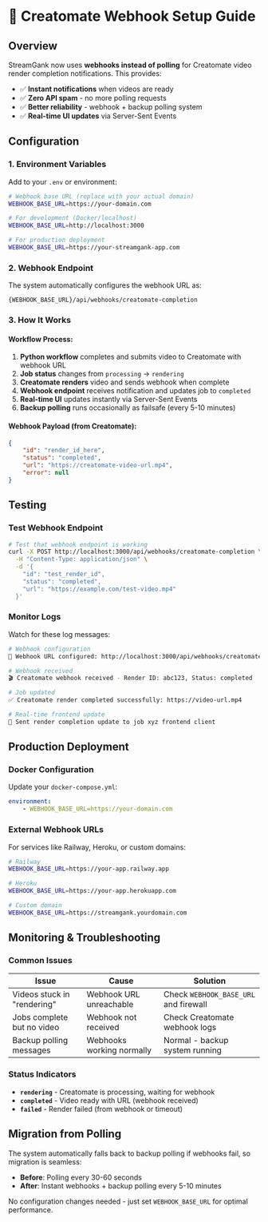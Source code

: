 # 🔗 Creatomate Webhook Setup Guide

## Overview

StreamGank now uses **webhooks instead of polling** for Creatomate video render completion notifications. This provides:

-   ✅ **Instant notifications** when videos are ready
-   ✅ **Zero API spam** - no more polling requests
-   ✅ **Better reliability** - webhook + backup polling system
-   ✅ **Real-time UI updates** via Server-Sent Events

## Configuration

### 1. Environment Variables

Add to your `.env` or environment:

```bash
# Webhook base URL (replace with your actual domain)
WEBHOOK_BASE_URL=https://your-domain.com

# For development (Docker/localhost)
WEBHOOK_BASE_URL=http://localhost:3000

# For production deployment
WEBHOOK_BASE_URL=https://your-streamgank-app.com
```

### 2. Webhook Endpoint

The system automatically configures the webhook URL as:

```
{WEBHOOK_BASE_URL}/api/webhooks/creatomate-completion
```

### 3. How It Works

#### Workflow Process:

1. **Python workflow** completes and submits video to Creatomate with webhook URL
2. **Job status** changes from `processing` → `rendering`
3. **Creatomate renders** video and sends webhook when complete
4. **Webhook endpoint** receives notification and updates job to `completed`
5. **Real-time UI** updates instantly via Server-Sent Events
6. **Backup polling** runs occasionally as failsafe (every 5-10 minutes)

#### Webhook Payload (from Creatomate):

```json
{
    "id": "render_id_here",
    "status": "completed",
    "url": "https://creatomate-video-url.mp4",
    "error": null
}
```

## Testing

### Test Webhook Endpoint

```bash
# Test that webhook endpoint is working
curl -X POST http://localhost:3000/api/webhooks/creatomate-completion \
  -H "Content-Type: application/json" \
  -d '{
    "id": "test_render_id",
    "status": "completed",
    "url": "https://example.com/test-video.mp4"
  }'
```

### Monitor Logs

Watch for these log messages:

```bash
# Webhook configuration  
🔗 Webhook URL configured: http://localhost:3000/api/webhooks/creatomate-completion

# Webhook received
🎬 Creatomate webhook received - Render ID: abc123, Status: completed

# Job updated
✅ Creatomate render completed successfully: https://video-url.mp4

# Real-time frontend update
📡 Sent render completion update to job xyz frontend client
```

## Production Deployment

### Docker Configuration

Update your `docker-compose.yml`:

```yaml
environment:
    - WEBHOOK_BASE_URL=https://your-domain.com
```

### External Webhook URLs

For services like Railway, Heroku, or custom domains:

```bash
# Railway
WEBHOOK_BASE_URL=https://your-app.railway.app

# Heroku
WEBHOOK_BASE_URL=https://your-app.herokuapp.com

# Custom domain
WEBHOOK_BASE_URL=https://streamgank.yourdomain.com
```

## Monitoring & Troubleshooting

### Common Issues

| Issue                       | Cause                     | Solution                              |
| --------------------------- | ------------------------- | ------------------------------------- |
| Videos stuck in "rendering" | Webhook URL unreachable   | Check `WEBHOOK_BASE_URL` and firewall |
| Jobs complete but no video  | Webhook not received      | Check Creatomate webhook logs         |
| Backup polling messages     | Webhooks working normally | Normal - backup system running        |

### Status Indicators

-   **`rendering`** - Creatomate is processing, waiting for webhook
-   **`completed`** - Video ready with URL (webhook received)
-   **`failed`** - Render failed (from webhook or timeout)

## Migration from Polling

The system automatically falls back to backup polling if webhooks fail, so migration is seamless:

-   **Before**: Polling every 30-60 seconds
-   **After**: Instant webhooks + backup polling every 5-10 minutes

No configuration changes needed - just set `WEBHOOK_BASE_URL` for optimal performance.
